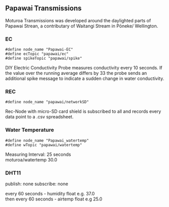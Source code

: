 ## Papawai Transmissions ##
Moturoa Transmissions was developed around the daylighted parts of Papawai Strean, a contributary of Waitangi Stream in Pōneke/ Wellington.

### EC ###
```
#define node_name "Papawai-EC"
#define ecTopic "papawai/ec"
#define spikeTopic "papawai/spike"
```
DIY Electric Conductivity Probe measures conductivity every 10 seconds. If the value over the running average differs by 33 the probe sends an additional spike message to indicate a sudden change in water conductivity.

### REC ###
```
#define node_name "papawai/networkSD"
```
Rec-Node with micro-SD card shield is subscribed to all and records every data point to a .csv spreadsheet.

### Water Temperature ###

```
#define node_name "Papawai_watertemp"
#define wTopic "papawai/watertemp"
```
Measuring Interval: 25 seconds  
moturoa/watertemp 30.0

### DHT11 ###
publish: none
subscribe: none

every 60 seconds - humidity float e.g. 37.0  
then every 60 seconds - airtemp float e.g 25.0
